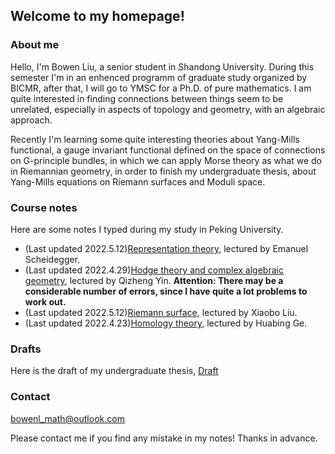 ## Welcome to my homepage!

### About me
Hello, I'm Bowen Liu, a senior student in Shandong University. During this semester I'm in an enhenced programm of graduate study organized by BICMR, after that, I will go to YMSC for a Ph.D. of pure mathematics. I am quite interested in finding connections between things seem to be unrelated, especially in aspects of topology and geometry, with an algebraic approach. 

Recently I'm learning some quite interesting theories about Yang-Mills functional, a gauge invariant functional defined on the space of connections on G-principle bundles, in which we can apply Morse theory as what we do in Riemannian geometry, in order to finish my undergraduate thesis, about Yang-Mills equations on Riemann surfaces and Moduli space.

### Course notes

Here are some notes I typed during my study in Peking University.
* (Last updated 2022.5.12)[Representation theory](notes/Representation_theory.pdf), lectured by Emanuel Scheidegger.
* (Last updated 2022.4.29)[Hodge theory and complex algebraic geometry](notes/Hodge_theory_and_Complex_Algebraic_Geometry.pdf), lectured by Qizheng Yin.  **Attention: There may be a considerable number of errors, since I have quite a lot problems to work out.**
* (Last updated 2022.5.12)[Riemann surface](notes/Riemann_surface.pdf), lectured by Xiaobo Liu.
* (Last updated 2022.4.23)[Homology theory](notes/homology.pdf), lectured by Huabing Ge.

### Drafts

Here is the draft of my undergraduate thesis, [Draft](notes/Draft.pdf)
### Contact
bowenl_math@outlook.com

Please contact me if you find any mistake in my notes! Thanks in advance.
